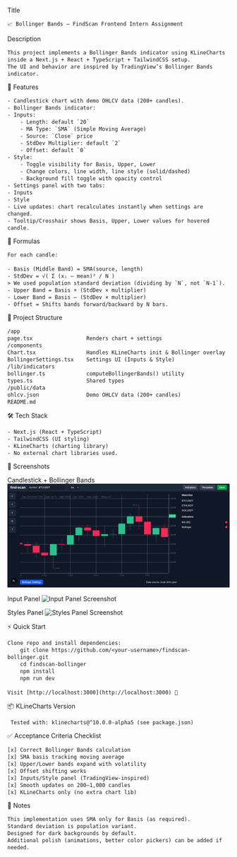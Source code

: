 
Title

    📈 Bollinger Bands – FindScan Frontend Intern Assignment

Description

    This project implements a Bollinger Bands indicator using KLineCharts inside a Next.js + React + TypeScript + TailwindCSS setup.  
    The UI and behavior are inspired by TradingView’s Bollinger Bands indicator.

🚀 Features

    - Candlestick chart with demo OHLCV data (200+ candles).
    - Bollinger Bands indicator:
    - Inputs:
        - Length: default `20`
        - MA Type: `SMA` (Simple Moving Average)
        - Source: `Close` price
        - StdDev Multiplier: default `2`
        - Offset: default `0`
    - Style:
        - Toggle visibility for Basis, Upper, Lower
        - Change colors, line width, line style (solid/dashed)
        - Background fill toggle with opacity control
    - Settings panel with two tabs:
    - Inputs
    - Style
    - Live updates: chart recalculates instantly when settings are changed.
    - Tooltip/Crosshair shows Basis, Upper, Lower values for hovered candle.

🧮 Formulas

    For each candle:

    - Basis (Middle Band) = SMA(source, length)  
    - StdDev = √( Σ (xᵢ – mean)² / N )  
    > We used population standard deviation (dividing by `N`, not `N-1`).  
    - Upper Band = Basis + (StdDev × multiplier)  
    - Lower Band = Basis – (StdDev × multiplier)  
    - Offset = Shifts bands forward/backward by N bars.

📂 Project Structure

    /app
    page.tsx                 Renders chart + settings
    /components
    Chart.tsx                Handles KLineCharts init & Bollinger overlay
    BollingerSettings.tsx    Settings UI (Inputs & Style)
    /lib/indicators
    bollinger.ts             computeBollingerBands() utility
    types.ts                 Shared types
    /public/data
    ohlcv.json               Demo OHLCV data (200+ candles)
    README.md

🛠️ Tech Stack

    - Next.js (React + TypeScript)
    - TailwindCSS (UI styling)
    - KLineCharts (charting library)
    - No external chart libraries used.

 📸 Screenshots

Candlestick + Bollinger Bands
![Home Page Screenshot](/public/home.png)

Input Panel
![Input Panel Screenshot](/public/cine-scope-demo.png)

Styles Panel
![Styles Panel Screenshot](/public/cine-scope-demo.png)

 ⚡ Quick Start

    Clone repo and install dependencies:
        git clone https://github.com/<your-username>/findscan-bollinger.git
        cd findscan-bollinger
        npm install
        npm run dev

    Visit [http://localhost:3000](http://localhost:3000) 🚀

 📦 KLineCharts Version

     Tested with: klinecharts@^10.0.0-alpha5 (see package.json)

 ✅ Acceptance Criteria Checklist

    [x] Correct Bollinger Bands calculation
    [x] SMA basis tracking moving average
    [x] Upper/Lower bands expand with volatility
    [x] Offset shifting works
    [x] Inputs/Style panel (TradingView-inspired)
    [x] Smooth updates on 200–1,000 candles
    [x] KLineCharts only (no extra chart lib)

 📝 Notes

    This implementation uses SMA only for Basis (as required).
    Standard deviation is population variant.
    Designed for dark backgrounds by default.
    Additional polish (animations, better color pickers) can be added if needed.